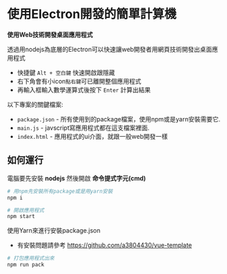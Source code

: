 # 使用Electron開發的簡單計算機

**使用Web技術開發桌面應用程式**

透過用nodejs為底層的Electron可以快速讓web開發者用網頁技術開發出桌面應用程式

- 快捷鍵 `Alt + 空白鍵` 快速開啟跟隱藏
- 右下角會有小icon`點右鍵`可已離開整個應用程式
- 再輸入框輸入數學運算式後按下 `Enter` 計算出結果


以下專案的關鍵檔案:

- `package.json` - 所有使用到的package檔案，使用npm或是yarn安裝需要它.
- `main.js` - javscript寫應用程式都在這支檔案裡面.
- `index.html` - 應用程式的ui介面，就跟一般web開發一樣


## 如何運行

電腦要先安裝 **nodejs** 然後開啟 **命令提式字元(cmd)**

```bash
# 用npm先安裝所有package或是用yarn安裝
npm i
```

```bash
# 開啟應用程式
npm start
```

使用Yarn來進行安裝package.json

* 有安裝問題請參考
<https://github.com/a3804430/vue-template>

```bash
# 打包應用程式出來
npm run pack
```

